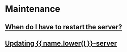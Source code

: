 # Maintenance

## [When do I have to restart the server?](restart.md)

## [Updating {{ name.lower() }}-server](updating.md)
